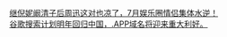   
[继倪妮阚清子后周迅这对也凉了，7月娱乐圈情侣集体水逆！](http://www.dianyue.me/archives/350/aou5hpocu8hl5s12/)  
[谷歌搜索计划明年回归中国，.APP域名将迎来重大利好。](http://www.dianyue.me/archives/676/x76qs09tq220ccxe/)